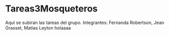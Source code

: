 # Tareas3Mosqueteros
Aqui se subiran las tareas del grupo.
Integrantes: Fernanda Robertson, Jean Grasset, Matias Leyton
holaaaa